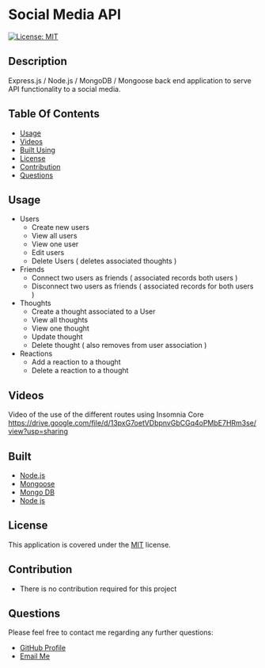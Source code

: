 # Social Media API

[![License: MIT](https://img.shields.io/badge/License-MIT-yellow.svg)](https://opensource.org/licenses/MIT)

## Description

Express.js / Node.js / MongoDB / Mongoose back end application to serve API functionality to a social media.

## Table Of Contents

- [Usage](#usage)
- [Videos](#videos)
- [Built Using](#built)
- [License](#license)
- [Contribution](#contribution)
- [Questions](#questions)

## Usage

- Users
  - Create new users
  - View all users
  - View one user
  - Edit users
  - Delete Users ( deletes associated thoughts )
- Friends
  - Connect two users as friends ( associated records both users )
  - Disconnect two users as friends ( associated records for both users ) 
- Thoughts
  - Create a thought associated to a User
  - View all thoughts
  - View one thought
  - Update thought
  - Delete thought ( also removes from user association ) 
- Reactions
  - Add a reaction to a thought
  - Delete a reaction to a thought 

## Videos
Video of the use of the different routes using Insomnia Core
https://drive.google.com/file/d/13pxG7oetVDbpnvGbCGq4oPMbE7HRm3se/view?usp=sharing


## Built

- [Node.js](https://nodejs.org/en/)
- [Mongoose](https://www.npmjs.com/package/mongoose)
- [Mongo DB](https://www.mongodb.com/)
- [Node js](https://nodejs.org/en/)

## License

This application is covered under the [MIT](https://opensource.org/licenses/MIT) license.

## Contribution

- There is no contribution required for this project


## Questions

Please feel free to contact me regarding any further questions:

- [GitHub Profile](https://github.com/PrimalOrB)
- [Email Me](mailto://primalorb@gmail.com)
